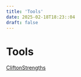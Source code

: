 ```yaml
---
title: 'Tools'
date: 2025-02-18T18:23::04
draft: false
---
```


# Tools

[CliftonStrengths](Tools%205f0f404d05e94839b61e75e53d392983/CliftonStrengths%2025f5a900977a48ffa837ad3fa1238340.md)
